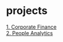 # projects

[1. Corporate Finance](https://github.com/odenipinedo/projects/tree/master/Finance)<br>
[2. People Analytics](https://github.com/odenipinedo/projects/tree/master/PeopleAnalytics)
